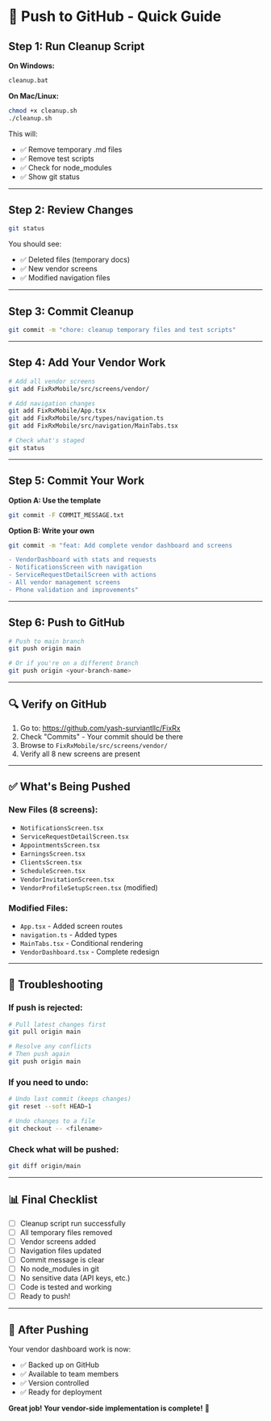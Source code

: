 # 🚀 Push to GitHub - Quick Guide

## Step 1: Run Cleanup Script

**On Windows:**
```bash
cleanup.bat
```

**On Mac/Linux:**
```bash
chmod +x cleanup.sh
./cleanup.sh
```

This will:
- ✅ Remove temporary .md files
- ✅ Remove test scripts
- ✅ Check for node_modules
- ✅ Show git status

---

## Step 2: Review Changes

```bash
git status
```

You should see:
- ✅ Deleted files (temporary docs)
- ✅ New vendor screens
- ✅ Modified navigation files

---

## Step 3: Commit Cleanup

```bash
git commit -m "chore: cleanup temporary files and test scripts"
```

---

## Step 4: Add Your Vendor Work

```bash
# Add all vendor screens
git add FixRxMobile/src/screens/vendor/

# Add navigation changes
git add FixRxMobile/App.tsx
git add FixRxMobile/src/types/navigation.ts
git add FixRxMobile/src/navigation/MainTabs.tsx

# Check what's staged
git status
```

---

## Step 5: Commit Your Work

**Option A: Use the template**
```bash
git commit -F COMMIT_MESSAGE.txt
```

**Option B: Write your own**
```bash
git commit -m "feat: Add complete vendor dashboard and screens

- VendorDashboard with stats and requests
- NotificationsScreen with navigation
- ServiceRequestDetailScreen with actions
- All vendor management screens
- Phone validation and improvements"
```

---

## Step 6: Push to GitHub

```bash
# Push to main branch
git push origin main

# Or if you're on a different branch
git push origin <your-branch-name>
```

---

## 🔍 Verify on GitHub

1. Go to: https://github.com/yash-surviantllc/FixRx
2. Check "Commits" - Your commit should be there
3. Browse to `FixRxMobile/src/screens/vendor/`
4. Verify all 8 new screens are present

---

## ✅ What's Being Pushed

### New Files (8 screens):
- `NotificationsScreen.tsx`
- `ServiceRequestDetailScreen.tsx`
- `AppointmentsScreen.tsx`
- `EarningsScreen.tsx`
- `ClientsScreen.tsx`
- `ScheduleScreen.tsx`
- `VendorInvitationScreen.tsx`
- `VendorProfileSetupScreen.tsx` (modified)

### Modified Files:
- `App.tsx` - Added screen routes
- `navigation.ts` - Added types
- `MainTabs.tsx` - Conditional rendering
- `VendorDashboard.tsx` - Complete redesign

---

## 🚨 Troubleshooting

### If push is rejected:
```bash
# Pull latest changes first
git pull origin main

# Resolve any conflicts
# Then push again
git push origin main
```

### If you need to undo:
```bash
# Undo last commit (keeps changes)
git reset --soft HEAD~1

# Undo changes to a file
git checkout -- <filename>
```

### Check what will be pushed:
```bash
git diff origin/main
```

---

## 📊 Final Checklist

- [ ] Cleanup script run successfully
- [ ] All temporary files removed
- [ ] Vendor screens added
- [ ] Navigation files updated
- [ ] Commit message is clear
- [ ] No node_modules in git
- [ ] No sensitive data (API keys, etc.)
- [ ] Code is tested and working
- [ ] Ready to push!

---

## 🎉 After Pushing

Your vendor dashboard work is now:
- ✅ Backed up on GitHub
- ✅ Available to team members
- ✅ Version controlled
- ✅ Ready for deployment

**Great job! Your vendor-side implementation is complete!** 🚀
